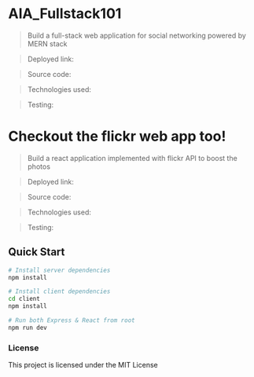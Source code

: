 # AIA_Fullstack101

> Build a full-stack web application for social networking powered by MERN stack

> Deployed link:

> Source code:

> Technologies used:

> Testing: 

# Checkout the flickr web app too!

> Build a react application implemented with flickr API to boost the photos

> Deployed link:

> Source code:

> Technologies used:

> Testing:

## Quick Start


```bash
# Install server dependencies
npm install

# Install client dependencies
cd client
npm install

# Run both Express & React from root
npm run dev

```

### License

This project is licensed under the MIT License
